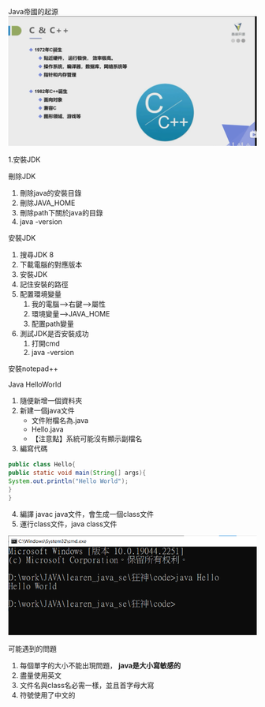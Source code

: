 Java帝國的起源
![img_12.png](img_12.png)

1.安裝JDK

刪除JDK
1. 刪除java的安裝目錄
2. 刪除JAVA_HOME
3. 刪除path下關於java的目錄
4. java -version

安裝JDK
1. 搜尋JDK 8
2. 下載電腦的對應版本
3. 安裝JDK
4. 記住安裝的路徑
5. 配置環境變量
   1. 我的電腦-->右鍵-->屬性
   2. 環境變量-->JAVA_HOME
   3. 配置path變量
6. 測試JDK是否安裝成功
   1. 打開cmd
   2. java -version

安裝notepad++

Java HelloWorld
1. 隨便新增一個資料夾
2. 新建一個java文件
   - 文件附檔名為.java
   - Hello.java
   - 【注意點】系統可能沒有顯示副檔名
3. 編寫代碼

```java
public class Hello{
public static void main(String[] args){
System.out.println("Hello World");
}
}
```
   
4. 編譯 javac java文件，會生成一個class文件
5. 運行class文件，java class文件

![img_13.png](img_13.png)

可能遇到的問題
1. 每個單字的大小不能出現問題， **java是大小寫敏感的**
2. 盡量使用英文
3. 文件名與class名必需一樣，並且首字母大寫
4. 符號使用了中文的



















